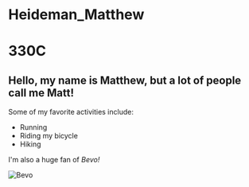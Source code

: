 
# Heideman_Matthew
# 330C
## Hello, my name is Matthew, but a lot of people call me Matt!

 Some of my favorite activities include:

 - Running 
 - Riding my bicycle
 - Hiking 

 I'm also a huge fan of *Bevo!*
 
 ![Bevo](vivian-arcidiacono-hPkb0qGRUTw-unsplash.jpg)


 [^1]:Photo sourced from Vivan Arcadiacono at [Unsplash](https://unsplash.com/photos/hPkb0qGRUTw)
